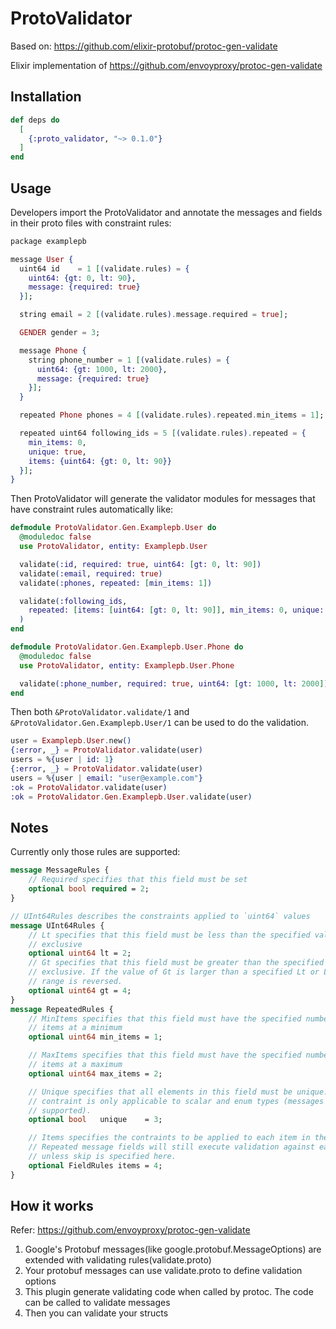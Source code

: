 # ProtoValidator

Based on: https://github.com/elixir-protobuf/protoc-gen-validate

Elixir implementation of https://github.com/envoyproxy/protoc-gen-validate

## Installation

```elixir
def deps do
  [
    {:proto_validator, "~> 0.1.0"}
  ]
end
```

## Usage

Developers import the ProtoValidator and annotate the messages and fields in their proto files with constraint rules:

```Elixir
package examplepb

message User {
  uint64 id    = 1 [(validate.rules) = {
    uint64: {gt: 0, lt: 90},
    message: {required: true}
  }];

  string email = 2 [(validate.rules).message.required = true];

  GENDER gender = 3;

  message Phone {
    string phone_number = 1 [(validate.rules) = {
      uint64: {gt: 1000, lt: 2000},
      message: {required: true}
    }];
  }

  repeated Phone phones = 4 [(validate.rules).repeated.min_items = 1];

  repeated uint64 following_ids = 5 [(validate.rules).repeated = {
    min_items: 0,
    unique: true,
    items: {uint64: {gt: 0, lt: 90}}
  }];
}
```

Then ProtoValidator will generate the validator modules for messages that have constraint rules automatically like:

```Elixir
defmodule ProtoValidator.Gen.Examplepb.User do
  @moduledoc false
  use ProtoValidator, entity: Examplepb.User

  validate(:id, required: true, uint64: [gt: 0, lt: 90])
  validate(:email, required: true)
  validate(:phones, repeated: [min_items: 1])

  validate(:following_ids,
    repeated: [items: [uint64: [gt: 0, lt: 90]], min_items: 0, unique: true]
  )
end

defmodule ProtoValidator.Gen.Examplepb.User.Phone do
  @moduledoc false
  use ProtoValidator, entity: Examplepb.User.Phone

  validate(:phone_number, required: true, uint64: [gt: 1000, lt: 2000])
end
```

Then both `&ProtoValidator.validate/1` and `&ProtoValidator.Gen.Examplepb.User/1` can be used to do the validation.

```Elixir
user = Examplepb.User.new()
{:error, _} = ProtoValidator.validate(user)
users = %{user | id: 1}
{:error, _} = ProtoValidator.validate(user)
users = %{user | email: "user@example.com"}
:ok = ProtoValidator.validate(user)
:ok = ProtoValidator.Gen.Examplepb.User.validate(user)
```

## Notes

Currently only those rules are supported:

```protobuf
message MessageRules {
    // Required specifies that this field must be set
    optional bool required = 2;
}

// UInt64Rules describes the constraints applied to `uint64` values
message UInt64Rules {
    // Lt specifies that this field must be less than the specified value,
    // exclusive
    optional uint64 lt = 2;
    // Gt specifies that this field must be greater than the specified value,
    // exclusive. If the value of Gt is larger than a specified Lt or Lte, the
    // range is reversed.
    optional uint64 gt = 4;
}
message RepeatedRules {
    // MinItems specifies that this field must have the specified number of
    // items at a minimum
    optional uint64 min_items = 1;

    // MaxItems specifies that this field must have the specified number of
    // items at a maximum
    optional uint64 max_items = 2;

    // Unique specifies that all elements in this field must be unique. This
    // contraint is only applicable to scalar and enum types (messages are not
    // supported).
    optional bool   unique    = 3;

    // Items specifies the contraints to be applied to each item in the field.
    // Repeated message fields will still execute validation against each item
    // unless skip is specified here.
    optional FieldRules items = 4;
}
```

## How it works

Refer: https://github.com/envoyproxy/protoc-gen-validate

1. Google's Protobuf messages(like google.protobuf.MessageOptions) are extended with
   validating rules(validate.proto)
2. Your protobuf messages can use validate.proto to define validation options
3. This plugin generate validating code when called by protoc. The code can be called
   to validate messages
4. Then you can validate your structs
